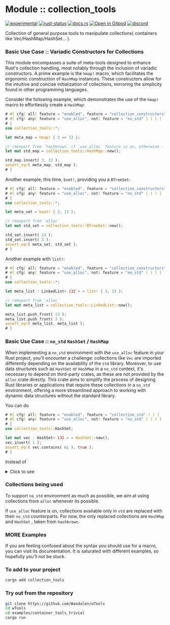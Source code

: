 <!-- {{# generate.module_header{} #}} -->

# Module :: collection_tools
<!--{ generate.module_header.start() }-->
 [![experimental](https://raster.shields.io/static/v1?label=&message=experimental&color=orange)](https://github.com/emersion/stability-badges#experimental) [![rust-status](https://github.com/Wandalen/wTools/actions/workflows/module_collection_tools_push.yml/badge.svg)](https://github.com/Wandalen/wTools/actions/workflows/module_collection_tools_push.yml) [![docs.rs](https://img.shields.io/docsrs/collection_tools?color=e3e8f0&logo=docs.rs)](https://docs.rs/collection_tools) [![Open in Gitpod](https://raster.shields.io/static/v1?label=try&message=online&color=eee&logo=gitpod&logoColor=eee)](https://gitpod.io/#RUN_PATH=.,SAMPLE_FILE=sample%2Frust%2Fcollection_tools_trivial%2Fsrc%2Fmain.rs,RUN_POSTFIX=--example%20collection_tools_trivial/https://github.com/Wandalen/wTools)
[![discord](https://img.shields.io/discord/872391416519737405?color=eee&logo=discord&logoColor=eee&label=ask)](https://discord.gg/m3YfbXpUUY)
<!--{ generate.module_header.end }-->

Collection of general purpose tools to manipulate collections( containers like Vec/HashMap/HashSet... ).

### Basic Use Case :: Variadic Constructors for Collections

This module encompasses a suite of meta-tools designed to enhance Rust's collection handling, most notably through the inclusion of variadic constructors. A prime example is the `hmap!` macro, which facilitates the ergonomic construction of `HashMap` instances. These constructors allow for the intuitive and concise initialization of collections, mirroring the simplicity found in other programming languages.

Consider the following example, which demonstrates the use of the `hmap!` macro to effortlessly create a `HashMap`:

```rust
# #[ cfg( all( feature = "enabled", feature = "collection_constructors" ) ) ]
# #[ cfg( any( feature = "use_alloc", not( feature = "no_std" ) ) ) ]
# {
use collection_tools::*;

let meta_map = hmap! { 3 => 13 };

// reexport from `hashbrown` if `use_alloc` feature is on, otherwise - reexport from `std`
let mut std_map = collection_tools::HashMap::new();

std_map.insert( 3, 13 );
assert_eq!( meta_map, std_map );
# }
```

Another example, this time, `bset!`, providing you a `BTreeSet`:

```rust
# #[ cfg( all( feature = "enabled", feature = "collection_constructors" ) ) ]
# #[ cfg( any( feature = "use_alloc", not( feature = "no_std" ) ) ) ]
# {
use collection_tools::*;

let meta_set = bset! { 3, 13 };

// reexport from `alloc`
let mut std_set = collection_tools::BTreeSet::new();

std_set.insert( 13 );
std_set.insert( 3 );
assert_eq!( meta_set, std_set );
# }
```

Another example with `list!`:

```rust
# #[ cfg( all( feature = "enabled", feature = "collection_constructors" ) ) ]
# #[ cfg( any( feature = "use_alloc", not( feature = "no_std" ) ) ) ]
# {
use collection_tools::*;

let meta_list : LinkedList< i32 > = list! { 3, 13 };

// reexport from `alloc`
let mut meta_list = collection_tools::LinkedList::new();

meta_list.push_front( 13 );
meta_list.push_front( 3 );
assert_eq!( meta_list, meta_list );
# }
```

### Basic Use Case :: `no_std` `HashSet` / `HashMap`

When implementing a `no_std` environment with the `use_alloc` feature in your Rust project, you'll encounter a challenge: collections like `Vec` are imported differently depending on the availability of the `std` library. Moreover, to use data structures such as `HashSet` or `HashMap` in a `no_std` context, it's necessary to depend on third-party crates, as these are not provided by the `alloc` crate directly. This crate aims to simplify the process of designing Rust libraries or applications that require these collections in a `no_std` environment, offering a more streamlined approach to working with dynamic data structures without the standard library.

You can do

<!-- // zzz : aaa : rid off `#[ cfg( not( feature = "use_alloc" ) ) ]` -- Rid of by not relying on std -->
```rust
# #[ cfg( all( feature = "enabled", feature = "collection_std" ) ) ]
# #[ cfg( any( feature = "use_alloc", not( feature = "no_std" ) ) ) ]
# {
use collection_tools::HashSet;

let mut vec : HashSet< i32 > = HashSet::new();
vec.insert( 1 );
assert_eq!( vec.contains( &1 ), true );
# }
```

Instead of

<details>
<summary>Click to see</summary>

```rust
#[ cfg( feature = "use_alloc" ) ]
use hashbrown::HashSet; // a `no_std` replacement for `HashSet`
#[ cfg( not( feature = "no_std" ) ) ]
use std::collections::HashSet;

let mut vec : HashSet< i32 > = HashSet::new();
vec.insert( 1 );
assert_eq!( vec.contains( &1 ), true );
```

</details>

### Collections being used

To support `no_std` environment as much as possible, we aim at using collections from `alloc` whenever its possible.

If `use_alloc` feature is on, collections available only in `std` are replaced with their `no_std` counterparts. For now, the only replaced collections are `HashMap` and `HashSet` , taken from `hashbrown`.

### MORE Examples

If you are feeling confused about the syntax you should use for a macro, you can visit its documentation. It is saturated with different examples, so hopefully you'll not be stuck.

### To add to your project

```sh
cargo add collection_tools
```

### Try out from the repository

```sh
git clone https://github.com/Wandalen/wTools
cd wTools
cd examples/container_tools_trivial
cargo run
```
